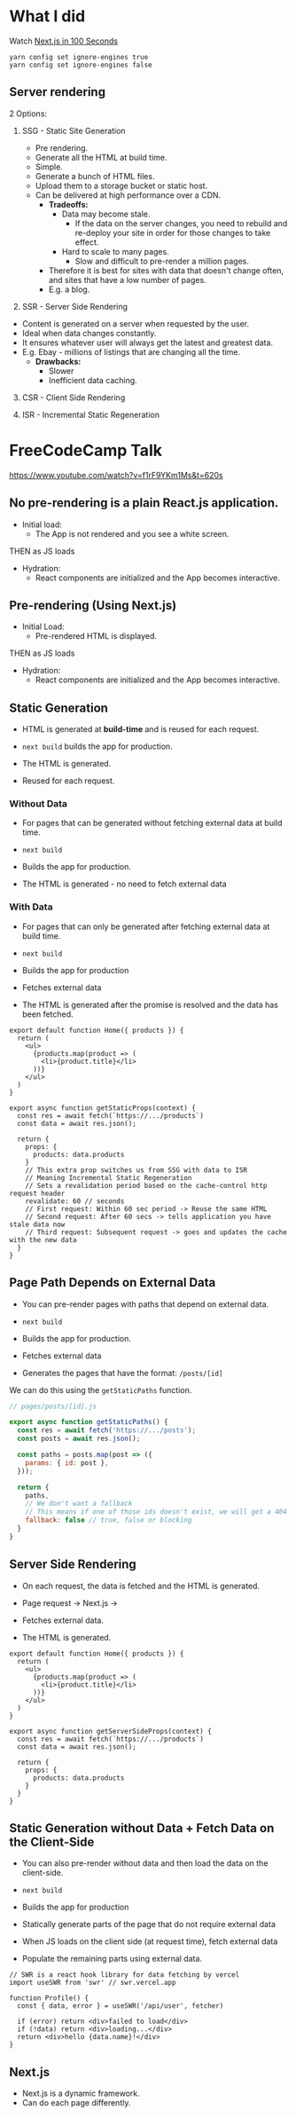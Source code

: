 # What I did

Watch [Next.js in 100 Seconds](https://www.youtube.com/watch?v=Sklc_fQBmcs)

```
yarn config set ignore-engines true
yarn config set ignore-engines false
```

## Server rendering

2 Options:

1. SSG - Static Site Generation
   - Pre rendering.
   - Generate all the HTML at build time.
   - Simple.
   - Generate a bunch of HTML files.
   - Upload them to a storage bucket or static host.
   - Can be delivered at high performance over a CDN.
     - **Tradeoffs:**
       - Data may become stale.
         - If the data on the server changes, you need to rebuild and re-deploy your site in order for those changes to take effect.
       - Hard to scale to many pages.
         - Slow and difficult to pre-render a million pages.
     - Therefore it is best for sites with data that doesn't change often, and sites that have a low number of pages.
     - E.g. a blog.

2. SSR - Server Side Rendering
  - Content is generated on a server when requested by the user.
  - Ideal when data changes constantly.
  - It ensures whatever user will always get the latest and greatest data.
  - E.g. Ebay - millions of listings that are changing all the time.
    - **Drawbacks:**
      - Slower
      - Inefficient data caching.

3. CSR - Client Side Rendering

4. ISR - Incremental Static Regeneration

# FreeCodeCamp Talk

https://www.youtube.com/watch?v=f1rF9YKm1Ms&t=620s

## No pre-rendering is a plain React.js application.
- Initial load:
  - The App is not rendered and you see a white screen.

THEN as JS loads

- Hydration:
  - React components are initialized and the App becomes interactive.

## Pre-rendering (Using Next.js)

- Initial Load:
  - Pre-rendered HTML is displayed.

THEN as JS loads

- Hydration:
  - React components are initialized and the App becomes interactive.

## Static Generation

- HTML is generated at **build-time** and is reused for each request.

- `next build` builds the app for production.
- The HTML is generated.
- Reused for each request.

### Without Data

- For pages that can be generated without fetching external data at build time.

- `next build`
- Builds the app for production.
- The HTML is generated - no need to fetch external data

### With Data

- For pages that can only be generated after fetching external data at build time.

- `next build`
- Builds the app for production
- Fetches external data
- The HTML is generated after the promise is resolved and the data has been fetched.

```JSX
export default function Home({ products }) {
  return (
    <ul>
      {products.map(product => (
        <li>{product.title}</li>
      ))}
    </ul>
  )
}

export async function getStaticProps(context) {
  const res = await fetch(`https://.../products`)
  const data = await res.json();

  return {
    props: {
      products: data.products
    }
    // This extra prop switches us from SSG with data to ISR
    // Meaning Incremental Static Regeneration
    // Sets a revalidation period based on the cache-control http request header
    revalidate: 60 // seconds
    // First request: Within 60 sec period -> Reuse the same HTML
    // Second request: After 60 secs -> tells application you have stale data now
    // Third request: Subsequent request -> goes and updates the cache with the new data
  }
}
```

## Page Path Depends on External Data

- You can pre-render pages with paths that depend on external data.

- `next build`
- Builds the app for production.
- Fetches external data
- Generates the pages that have the format: `/posts/[id]`

We can do this using the `getStaticPaths` function.

```JavaScript
// pages/posts/[id].js

export async function getStaticPaths() {
  const res = await fetch('https://.../posts');
  const posts = await res.json();

  const paths = posts.map(post => ({
    params: { id: post },
  }));

  return {
    paths,
    // We don't want a fallback
    // This means if one of those ids doesn't exist, we will get a 404
    fallback: false // true, false or blocking
  }
}
```

## Server Side Rendering

- On each request, the data is fetched and the HTML is generated.

- Page request -> Next.js ->
- Fetches external data.
- The HTML is generated.

```JSX
export default function Home({ products }) {
  return (
    <ul>
      {products.map(product => (
        <li>{product.title}</li>
      ))}
    </ul>
  )
}

export async function getServerSideProps(context) {
  const res = await fetch(`https://.../products`)
  const data = await res.json();

  return {
    props: {
      products: data.products
    }
  }
}
```

## Static Generation without Data + Fetch Data on the Client-Side

- You can also pre-render without data and then load the data on the client-side.

- `next build`
- Builds the app for production
- Statically generate parts of the page that do not require external data
- When JS loads on the client side (at request time), fetch external data
- Populate the remaining parts using external data.

```JSX
// SWR is a react hook library for data fetching by vercel
import useSWR from 'swr' // swr.vercel.app

function Profile() {
  const { data, error } = useSWR('/api/user', fetcher)

  if (error) return <div>failed to load</div>
  if (!data) return <div>loading...</div>
  return <div>hello {data.name}!</div>
}
```

## Next.js

- Next.js is a dynamic framework.
- Can do each page differently.